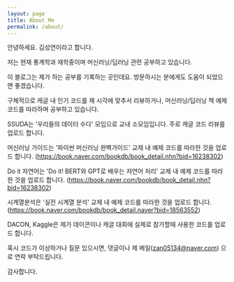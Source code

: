 ```yaml
---
layout: page
title: About Me
permalink: /about/
---
```


안녕하세요. 김성연이라고 합니다.

저는 현재 통계학과 재학중이며 머신러닝/딥러닝 관련 공부하고 있습니다.

이 블로그는 제가 하는 공부를 기록하는 곳인데요. 방문하시는 분에게도 도움이 되었으면 좋겠습니다.

구체적으로 캐글 내 인기 코드를 제 시각에 맞추서 리뷰하거나, 머신러닝/딥러닝 책 예제 코드를 따라하며 공부하고 있습니다.

SSUDA는 '우리들의 데이터 수다' 모임으로 교내 소모임입니다. 주로 캐글 코드 리뷰를 업로드 합니다.

머신러닝 가이드는 '파이썬 머신러닝 완벽가이드' 교제 내 예제 코드를 따라한 것을 업로드 합니다.
(https://book.naver.com/bookdb/book_detail.nhn?bid=16238302)

Do it 자연어는 'Do it! BERT와 GPT로 배우는 자연어 처리' 교제 내 예제 코드를 따라한 것을 업로드 합니다.
(https://book.naver.com/bookdb/book_detail.nhn?bid=16238302)

시계열분석은 '실전 시계열 분석' 교제 내 예제 코드를 따라한 것을 업로드 합니다.
(https://book.naver.com/bookdb/book_detail.naver?bid=18563552)

DACON, Kaggle은 제가 데이콘이나 캐글 대회에 실제로 참가할때 사용한 코드를 업로드 합니다.

혹시 코드가 이상하거나 질문 있으시면, 댓글이나 제 메일(zan05134@naver.com) 으로 연락 부탁드립니다.

감사합니다.

